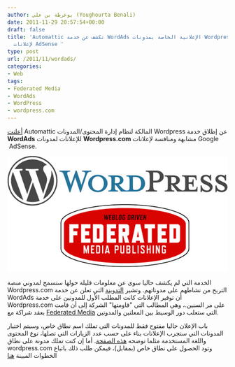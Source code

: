 ```yaml
---
author: يوغرطة بن علي (Youghourta Benali)
date: 2011-11-29 20:57:54+00:00
draft: false
title: 'Automattic تكشف عن خدمة WordAds الإعلانية الخاصة بمدونات Wordpress.com والمنافسة
  لإعلانات AdSense '
type: post
url: /2011/11/wordads/
categories:
- Web
tags:
- Federated Media
- WordAds
- WordPress
- wordpress.com
---
```


[أعلنت](http://en.blog.wordpress.com/2011/11/29/wordads/) Automattic المالكة لنظام إدارة المحتوى/المدونات Wordpress عن إطلاق خدمة **WordAds** للإعلانات لمدونات **Wordpress.com** مشابهة ومنافسة لإعلانات Google  AdSense.




[![الكشف عن خدمة WordAds الإعلانية الخاصة بمدونات Wordpress.com والمنافسة لإعلانات AdSense  ](wordpress-Federated-Media.jpg)
](https://www.it-scoop.com/2011/11/wordads/)




الخدمة التي لم يكشف حاليا سوى عن معلومات قليلة حولها ستسمح لمدوني منصة Wordpress.com التربح من نشاطهم على مدوناتهم. وتشير [التدوينة](http://en.blog.wordpress.com/2011/11/29/wordads/) التي تعلن عن خدمة WordAds أن توفير الإعلانات كانت المطلب الأول للمدونين على خدمة Wordpress.com على مر السنين.، وهي المطالب التي "قاومتها" الشركة إلى أن قامت بعقد شراكة مع [Federated Media](http://www.federatedmedia.net/) التي ستعلب دور الوسيط بين المعلنين والمدونين.




باب الإعلان حاليا مفتوح فقط للمدونات التي تملك اسم نطاق خاص، وسيتم اختيار المدونات التي ستجرب الإعلانات بناء على حسب عدد الزيارات التي تصلها، نوع المحتوى واللغة المستخدمة مثلما توضحه [هذه الصفحة](http://en.wordpress.com/apply-for-wordads/). أما إن كنت تملك مدونة على نطاق wordpress.com وتود الحصول على نطاق خاص (بمقابل)، فيمكن طلب ذلك باتباع الخطوات المبينة [هنا](http://en.support.wordpress.com/domain-mapping/)
